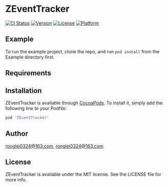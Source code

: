 # ZEventTracker

[![CI Status](https://img.shields.io/travis/ronglei0324@163.com/ZEventTracker.svg?style=flat)](https://travis-ci.org/ronglei0324@163.com/ZEventTracker)
[![Version](https://img.shields.io/cocoapods/v/ZEventTracker.svg?style=flat)](https://cocoapods.org/pods/ZEventTracker)
[![License](https://img.shields.io/cocoapods/l/ZEventTracker.svg?style=flat)](https://cocoapods.org/pods/ZEventTracker)
[![Platform](https://img.shields.io/cocoapods/p/ZEventTracker.svg?style=flat)](https://cocoapods.org/pods/ZEventTracker)

## Example

To run the example project, clone the repo, and run `pod install` from the Example directory first.

## Requirements

## Installation

ZEventTracker is available through [CocoaPods](https://cocoapods.org). To install
it, simply add the following line to your Podfile:

```ruby
pod 'ZEventTracker'
```

## Author

ronglei0324@163.com, ronglei0324@163.com

## License

ZEventTracker is available under the MIT license. See the LICENSE file for more info.
